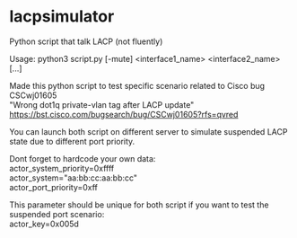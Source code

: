 # lacpsimulator	
Python script that talk LACP (not fluently)	

Usage: python3 script.py [-mute] <interface1_name> <interface2_name> [...]

Made this python script to test specific scenario related to Cisco bug CSCwj01605  				
"Wrong dot1q private-vlan tag after LACP update"  		
https://bst.cisco.com/bugsearch/bug/CSCwj01605?rfs=qvred  

You can launch both script on different server to simulate suspended LACP state due to different port priority.

Dont forget to hardcode your own data:  
actor_system_priority=0xffff  
actor_system="aa:bb:cc:aa:bb:cc"  
actor_port_priority=0xff  


This parameter should be unique for both script if you want to test the suspended port scenario:  
actor_key=0x005d
